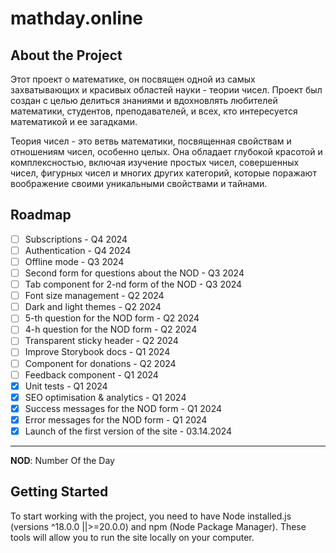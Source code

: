 # mathday.online

## About the Project

Этот проект о математике, он посвящен одной из самых захватывающих и красивых областей науки - теории чисел. Проект был создан с целью делиться знаниями и вдохновлять любителей математики, студентов, преподавателей, и всех, кто интересуется математикой и ее загадками.

Теория чисел - это ветвь математики, посвященная свойствам и отношениям чисел, особенно целых. Она обладает глубокой красотой и комплексностью, включая изучение простых чисел, совершенных чисел, фигурных чисел и многих других категорий, которые поражают воображение своими уникальными свойствами и тайнами.

## Roadmap

- [ ] Subscriptions - Q4 2024
- [ ] Authentication - Q4 2024
- [ ] Offline mode - Q3 2024
- [ ] Second form for questions about the NOD - Q3 2024
- [ ] Tab component for 2-nd form of the NOD - Q3 2024
- [ ] Font size management - Q2 2024
- [ ] Dark and light themes - Q2 2024
- [ ] 5-th question for the NOD form - Q2 2024
- [ ] 4-h question for the NOD form - Q2 2024
- [ ] Transparent sticky header - Q2 2024
- [ ] Improve Storybook docs - Q1 2024
- [ ] Component for donations - Q2 2024
- [ ] Feedback component - Q1 2024
- [x] Unit tests - Q1 2024
- [x] SEO optimisation & analytics - Q1 2024
- [x] Success messages for the NOD form - Q1 2024
- [x] Error messages for the NOD form - Q1 2024
- [x] Launch of the first version of the site - 03.14.2024

---

**NOD**: Number Of the Day

## Getting Started

To start working with the project, you need to have Node installed.js (versions ^18.0.0 ||>=20.0.0) and npm (Node Package Manager). These tools will allow you to run the site locally on your computer.
